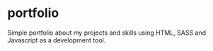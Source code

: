# portfolio
 Simple portfolio about my projects and skills using HTML, SASS and Javascript as a development tool.
